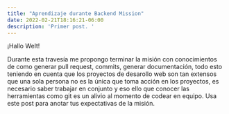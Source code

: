 ```yaml
---
title: "Aprendizaje durante Backend Mission"
date: 2022-02-21T18:16:21-06:00
description: 'Primer post. '
---
```

¡Hallo Welt!

Durante esta travesía me propongo terminar la misión con conocimientos de como generar pull request, commits, generar documentación, todo esto teniendo en cuenta que los proyectos de desarollo web son tan extensos que una sola persona no es la única que toma acción en los proyectos, es necesario saber trabajar en conjunto y eso ello que conocer las herramientas como git es un alivio al momento de codear en equipo.
Usa este post para anotar tus expectativas de la misión.

